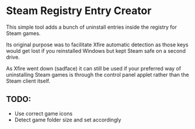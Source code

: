 # Steam Registry Entry Creator
This simple tool adds a bunch of uninstall entries inside the registry for Steam games.

Its original purpose was to facilitate Xfire automatic detection as those keys would get lost if you reinstalled Windows but kept Steam safe on a second drive.

As Xfire went down (sadface) it can still be used if your preferred way of uninstalling Steam games is through the control panel applet rather than the Steam client itself.

## TODO:
- Use correct game icons
- Detect game folder size and set accordingly
